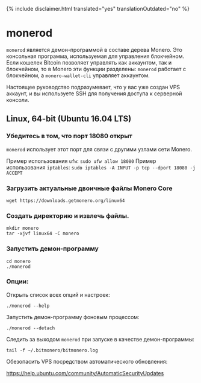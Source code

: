 {% include disclaimer.html translated="yes" translationOutdated="no" %}

# monerod

`monerod` является демон-программой в составе дерева Monero. Это консольная
программа, используемая для управления блокчейном. Если кошелек Bitcoin
позволяет управлять как аккаунтом, так и блокчейном, то в Monero эти функции
разделены: `monerod` работает с блокчейном, а `monero-wallet-cli` управляет
аккаунтом.

Настоящее руководство подразумевает, что у вас уже создан VPS аккаунт, и вы
используете SSH для получения доступа к серверной консоли.

## Linux, 64-bit (Ubuntu 16.04 LTS)

### Убедитесь в том, что порт 18080 открыт

`monerod` использует этот порт для связи с другими узлами сети Monero.

Пример использования `ufw`: `sudo ufw allow 18080` Пример использования
`iptables`: `sudo iptables -A INPUT -p tcp --dport 18080 -j ACCEPT`

### Загрузить актуальные двоичные файлы Monero Core

    wget https://downloads.getmonero.org/linux64

### Создать директорию и извлечь файлы.

    mkdir monero
    tar -xjvf linux64 -C monero

### Запустить демон-программу

    cd monero
    ./monerod

### Опции:

Открыть список всех опций и настроек:

    ./monerod --help

Запустить демон-программу фоновым процессом:

    ./monerod --detach

Следить за выходом `monerod` при запуске в качестве демон-программы:

    tail -f ~/.bitmonero/bitmonero.log

Обезопасить VPS посредством автоматического обновления:

https://help.ubuntu.com/community/AutomaticSecurityUpdates


